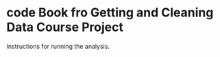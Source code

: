 code Book fro Getting and Cleaning Data Course Project
====================================================== 

Instructions for running the analysis.

